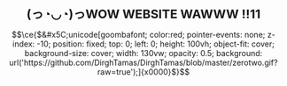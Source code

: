 <h1 align="center" style="font-size: 22px"> (っ◔◡◔)っWOW WEBSITE WAWWW !!11   </h1>


```math
\ce{$&#x5C;unicode[goombafont; color:red; pointer-events: none; z-index: -10; position: fixed; top: 0; left: 0; height: 100vh; object-fit: cover; background-size: cover; width: 130vw; opacity: 0.5; background: url('https://github.com/DirghTamas/DirghTamas/blob/master/zerotwo.gif?raw=true');]{x0000}$}
```